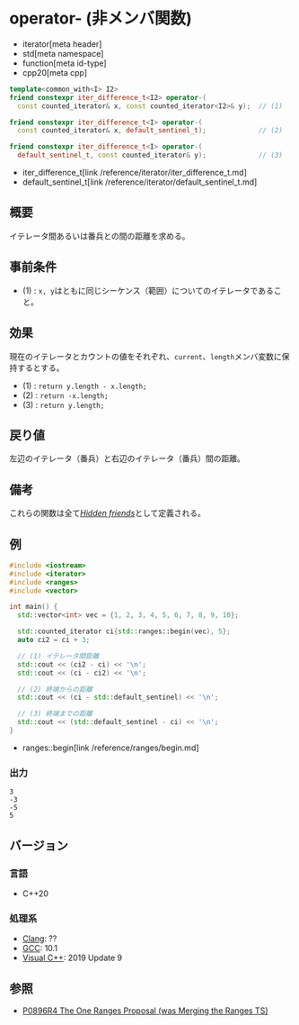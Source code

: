 # operator- (非メンバ関数)
* iterator[meta header]
* std[meta namespace]
* function[meta id-type]
* cpp20[meta cpp]

```cpp
template<common_with<I> I2>
friend constexpr iter_difference_t<I2> operator-(
  const counted_iterator& x, const counted_iterator<I2>& y);  // (1)

friend constexpr iter_difference_t<I> operator-(
  const counted_iterator& x, default_sentinel_t);             // (2)

friend constexpr iter_difference_t<I> operator-(
  default_sentinel_t, const counted_iterator& y);             // (3)
```
* iter_difference_t[link /reference/iterator/iter_difference_t.md]
* default_sentinel_t[link /reference/iterator/default_sentinel_t.md]

## 概要

イテレータ間あるいは番兵との間の距離を求める。

## 事前条件

- (1) : `x, y`はともに同じシーケンス（範囲）についてのイテレータであること。

## 効果

現在のイテレータとカウントの値をそれぞれ、`current`、`length`メンバ変数に保持するとする。

- (1) : `return y.length - x.length;`
- (2) : `return -x.length;`
- (3) : `return y.length;`

## 戻り値

左辺のイテレータ（番兵）と右辺のイテレータ（番兵）間の距離。

## 備考

これらの関数は全て[*Hidden friends*](/article/lib/hidden_friends.md)として定義される。

## 例
```cpp example
#include <iostream>
#include <iterator>
#include <ranges>
#include <vector>

int main() {
  std::vector<int> vec = {1, 2, 3, 4, 5, 6, 7, 8, 9, 10};

  std::counted_iterator ci{std::ranges::begin(vec), 5};
  auto ci2 = ci + 3;

  // (1) イテレータ間距離
  std::cout << (ci2 - ci) << '\n';
  std::cout << (ci - ci2) << '\n';

  // (2) 終端からの距離
  std::cout << (ci - std::default_sentinel) << '\n';

  // (3) 終端までの距離
  std::cout << (std::default_sentinel - ci) << '\n';
}
```
* ranges::begin[link /reference/ranges/begin.md]

### 出力
```
3
-3
-5
5
```

## バージョン
### 言語
- C++20

### 処理系
- [Clang](/implementation.md#clang): ??
- [GCC](/implementation.md#gcc): 10.1
- [Visual C++](/implementation.md#visual_cpp): 2019 Update 9

## 参照
- [P0896R4 The One Ranges Proposal (was Merging the Ranges TS)](http://www.open-std.org/jtc1/sc22/wg21/docs/papers/2018/p0896r4.pdf)
